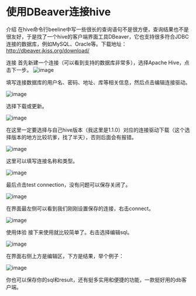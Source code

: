 # 使用DBeaver连接hive
介绍
在hive命令行beeline中写一些很长的查询语句不是很方便，查询结果也不是很友好，于是找了一个hive的客户端界面工具DBeaver，它也支持很多符合JDBC连接的数据库，例如MySQL、Oracle等。下载地址：http://dbeaver.jkiss.org/download/

连接
首先新建一个连接（可以看到支持的数据库非常多），选择Apache Hive，点击下一步。
![image](https://github.com/hzg666/information/blob/master/images/a1)

填写连接数据库的用户名、密码、地址、库等相关信息，然后点击编辑连接驱动。

![image](https://github.com/hzg666/information/blob/master/images/a2)


选择下载或更新。

![image](https://github.com/hzg666/information/blob/master/images/a3)


在这里一定要选择与自己hive版本（我这里是1.1.0）对应的连接驱动下载（这个选择版本的地方比较坑爹，找了半天），否则后面会有报错。

![image](https://github.com/hzg666/information/blob/master/images/a4)


这里可以填写连接名称和类型。

![image](https://github.com/hzg666/information/blob/master/images/a5)


最后点击test connection，没有问题可以保存关闭了。

![image](https://github.com/hzg666/information/blob/master/images/a6)


在界面最左侧可以看到我们刚刚设置保存的连接，右击connect。

![image](https://github.com/hzg666/information/blob/master/images/a7)


使用体验
接下来使用就比较简单了。右击选择编辑sql。

![image](https://github.com/hzg666/information/blob/master/images/a8)


在界面右侧上方是编辑区，下方是结果，举个例子：

![image](https://github.com/hzg666/information/blob/master/images/a9)


你也可以保存你的sql和result，还有挺多实用和便捷的功能，一款挺好用的db客户端。
